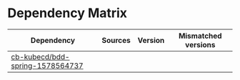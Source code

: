 # Dependency Matrix

Dependency | Sources | Version | Mismatched versions
---------- | ------- | ------- | -------------------
[cb-kubecd/bdd-spring-1578564737](https://github.com/cb-kubecd/bdd-spring-1578564737.git) |  | []() | 
